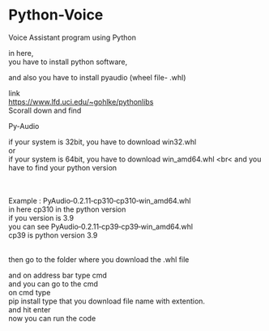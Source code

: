 # Python-Voice
Voice Assistant program using Python<br>


in here,<br>
you have to install python software,<br>

and also you have to install pyaudio (wheel file- .whl)<br>

link<br>
https://www.lfd.uci.edu/~gohlke/pythonlibs
<br>
Scorall down and find<br>

Py-Audio<br>

if your system is 32bit, you have to download win32.whl 
<br>
or
<br>
if your system is 64bit, you have to download win_amd64.whl
<br<
and you have to find your python version

<br><br>
Example : PyAudio‑0.2.11‑cp310‑cp310‑win_amd64.whl
<br> in here cp310 in the python version
<br>
if you version is 3.9 <br>
 you can see 
 PyAudio‑0.2.11‑cp39‑cp39‑win_amd64.whl
 <br> cp39 is python version 3.9
  



<br>
then go to the folder where you download the .whl file <br>

and on address bar type cmd
<br>and you can go to the cmd
<br>
on cmd type<br>
pip install type that you download file name with extention.
<br>
and hit enter
<br> now you can run the code
